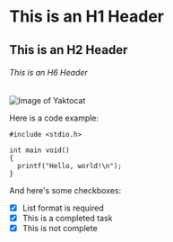 # This is an H1 Header
## This is an H2 Header
###### This is an H6 Header

![Image of Yaktocat](https://octodex.github.com/images/yaktocat.png)

Here is a code example:
```
#include <stdio.h>

int main void()
{
  printf("Hello, world!\n");
}
```
And here's some checkboxes:
- [x] List format is required
- [x] This is a completed task
- [x] This is not complete
